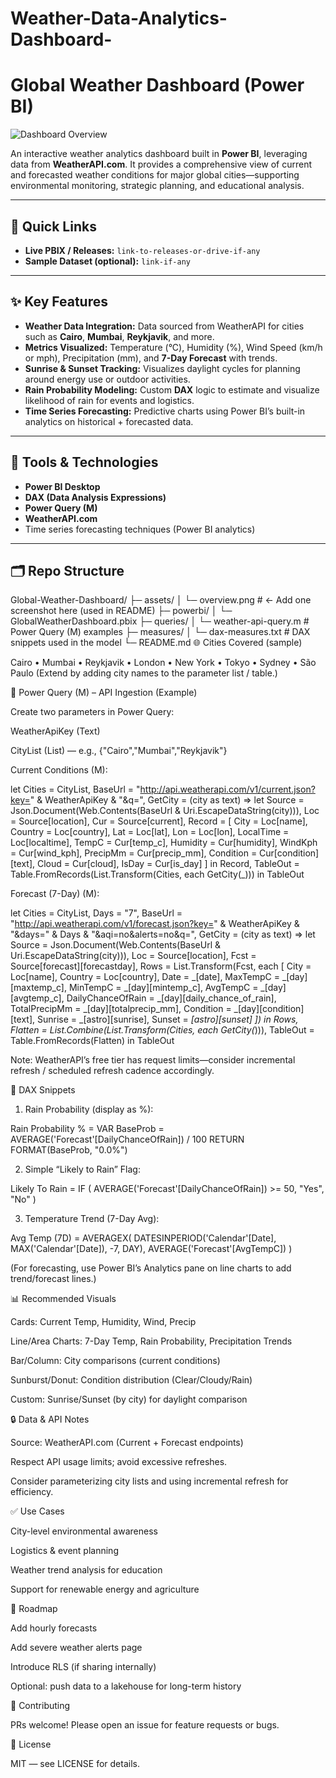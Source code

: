 # Weather-Data-Analytics-Dashboard-
# Global Weather Dashboard (Power BI)

![Dashboard Overview](assets/overview.png)

An interactive weather analytics dashboard built in **Power BI**, leveraging data from **WeatherAPI.com**. It provides a comprehensive view of current and forecasted weather conditions for major global cities—supporting environmental monitoring, strategic planning, and educational analysis.

---

## 🔗 Quick Links
- **Live PBIX / Releases:** `link-to-releases-or-drive-if-any`
- **Sample Dataset (optional):** `link-if-any`

---

## ✨ Key Features
- **Weather Data Integration:** Data sourced from WeatherAPI for cities such as **Cairo**, **Mumbai**, **Reykjavik**, and more.  
- **Metrics Visualized:** Temperature (°C), Humidity (%), Wind Speed (km/h or mph), Precipitation (mm), and **7-Day Forecast** with trends.  
- **Sunrise & Sunset Tracking:** Visualizes daylight cycles for planning around energy use or outdoor activities.  
- **Rain Probability Modeling:** Custom **DAX** logic to estimate and visualize likelihood of rain for events and logistics.  
- **Time Series Forecasting:** Predictive charts using Power BI’s built-in analytics on historical + forecasted data.

---

## 🧰 Tools & Technologies
- **Power BI Desktop**
- **DAX (Data Analysis Expressions)**
- **Power Query (M)**
- **WeatherAPI.com**
- Time series forecasting techniques (Power BI analytics)

---

## 🗂️ Repo Structure
Global-Weather-Dashboard/
├─ assets/
│ └─ overview.png # ← Add one screenshot here (used in README)
├─ powerbi/
│ └─ GlobalWeatherDashboard.pbix
├─ queries/
│ └─ weather-api-query.m # Power Query (M) examples
├─ measures/
│ └─ dax-measures.txt # DAX snippets used in the model
└─ README.md
🌐 Cities Covered (sample)

Cairo • Mumbai • Reykjavik • London • New York • Tokyo • Sydney • São Paulo
(Extend by adding city names to the parameter list / table.)

🔌 Power Query (M) – API Ingestion (Example)

Create two parameters in Power Query:

WeatherApiKey (Text)

CityList (List) — e.g., {"Cairo","Mumbai","Reykjavik"}

Current Conditions (M):

let
  Cities      = CityList,
  BaseUrl     = "http://api.weatherapi.com/v1/current.json?key=" & WeatherApiKey & "&q=",
  GetCity     = (city as text) =>
      let
        Source   = Json.Document(Web.Contents(BaseUrl & Uri.EscapeDataString(city))),
        Loc      = Source[location],
        Cur      = Source[current],
        Record   = [
          City = Loc[name],
          Country = Loc[country],
          Lat = Loc[lat],
          Lon = Loc[lon],
          LocalTime = Loc[localtime],
          TempC = Cur[temp_c],
          Humidity = Cur[humidity],
          WindKph = Cur[wind_kph],
          PrecipMm = Cur[precip_mm],
          Condition = Cur[condition][text],
          Cloud = Cur[cloud],
          IsDay = Cur[is_day]
        ]
      in
        Record,
  TableOut   = Table.FromRecords(List.Transform(Cities, each GetCity(_)))
in
  TableOut


Forecast (7-Day) (M):

let
  Cities    = CityList,
  Days      = "7",
  BaseUrl   = "http://api.weatherapi.com/v1/forecast.json?key=" & WeatherApiKey & "&days=" & Days & "&aqi=no&alerts=no&q=",
  GetCity   = (city as text) =>
      let
        Source   = Json.Document(Web.Contents(BaseUrl & Uri.EscapeDataString(city))),
        Loc      = Source[location],
        Fcst     = Source[forecast][forecastday],
        Rows     = List.Transform(Fcst, each [
                    City = Loc[name],
                    Country = Loc[country],
                    Date = _[date],
                    MaxTempC = _[day][maxtemp_c],
                    MinTempC = _[day][mintemp_c],
                    AvgTempC = _[day][avgtemp_c],
                    DailyChanceOfRain = _[day][daily_chance_of_rain],
                    TotalPrecipMm = _[day][totalprecip_mm],
                    Condition = _[day][condition][text],
                    Sunrise = _[astro][sunrise],
                    Sunset = _[astro][sunset]
                  ])
      in
        Rows,
  Flatten  = List.Combine(List.Transform(Cities, each GetCity(_))),
  TableOut = Table.FromRecords(Flatten)
in
  TableOut


Note: WeatherAPI’s free tier has request limits—consider incremental refresh / scheduled refresh cadence accordingly.

🧮 DAX Snippets

1) Rain Probability (display as %):

Rain Probability % =
VAR BaseProb =
    AVERAGE('Forecast'[DailyChanceOfRain]) / 100
RETURN
FORMAT(BaseProb, "0.0%")


2) Simple “Likely to Rain” Flag:

Likely To Rain =
IF ( AVERAGE('Forecast'[DailyChanceOfRain]) >= 50, "Yes", "No" )


3) Temperature Trend (7-Day Avg):

Avg Temp (7D) =
AVERAGEX(
    DATESINPERIOD('Calendar'[Date], MAX('Calendar'[Date]), -7, DAY),
    AVERAGE('Forecast'[AvgTempC])
)


(For forecasting, use Power BI’s Analytics pane on line charts to add trend/forecast lines.)

📊 Recommended Visuals

Cards: Current Temp, Humidity, Wind, Precip

Line/Area Charts: 7-Day Temp, Rain Probability, Precipitation Trends

Bar/Column: City comparisons (current conditions)

Sunburst/Donut: Condition distribution (Clear/Cloudy/Rain)

Custom: Sunrise/Sunset (by city) for daylight comparison

🔒 Data & API Notes

Source: WeatherAPI.com (Current + Forecast endpoints)

Respect API usage limits; avoid excessive refreshes.

Consider parameterizing city lists and using incremental refresh for efficiency.

✅ Use Cases

City-level environmental awareness

Logistics & event planning

Weather trend analysis for education

Support for renewable energy and agriculture

🚀 Roadmap

 Add hourly forecasts

 Add severe weather alerts page

 Introduce RLS (if sharing internally)

 Optional: push data to a lakehouse for long-term history

🤝 Contributing

PRs welcome! Please open an issue for feature requests or bugs.

📜 License

MIT — see LICENSE
 for details.
